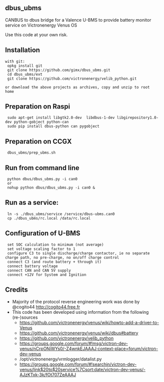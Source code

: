 ## dbus_ubms
 CANBUS to dbus bridge for a Valence U-BMS to provide battery monitor service on Victronenergy Venus OS

 Use this code at your own risk.
## Installation
```
with git:
 opkg install git
 git clone https://github.com/gimx/dbus_ubms.git
 cd dbus_ubms/ext
 git clone https://github.com/victronenergy/velib_python.git

or download the above projects as archives, copy and unzip to root home
```

## Preparation on Raspi
```
 sudo apt-get install libgtk2.0-dev  libdbus-1-dev libgirepository1.0-dev python-gobject python-can
 sudo pip install dbus-python can pygobject
```

## Preparation on CCGX
```
 dbus_ubms/prep_ubms.sh
```

## Run from command line
```
 python dbus/dbus_ubms.py -i can0
 or
 nohup python dbus/dbus_ubms.py -i can0 &
```

## Run as a service: 
```
 ln -s ./dbus_ubms/service /service/dbus-ubms.can0
 cp ./dbus_ubms/rc.local /data/rc.local
```

## Configuration of U-BMS
```
 set SOC calculation to minimum (not average)
 set voltage scaling factor to 1
 configure C3 to single discharge/charge contactor, ie no separate charge path, no pre-charge, no on/off charge control
 connect C3 (and route battery + through it)
 connect battery voltage
 connect CAN and CAN 5V supply
 connect +12V for System and Ignition
``` 
   

## Credits
 - Majority of the protocol reverse engineering work was done by @cogito44 http://cogito44.free.fr
 - This code has been developed using information from the following (re-)sources
   - https://github.com/victronenergy/venus/wiki/howto-add-a-driver-to-Venus
   - https://github.com/victronenergy/venus/wiki/dbus#battery
   - https://github.com/victronenergy/velib_python
   - https://groups.google.com/forum/#!msg/victron-dev-venus/nCrpONiWYs0/-Z4wnkEJAAAJ;context-place=forum/victron-dev-venus
   - /opt/victronenergy/vrmlogger/datalist.py
   - https://groups.google.com/forum/#!searchin/victron-dev-venus/link$20to$20service%7Csort:date/victron-dev-venus/-AJzKTxk-3k/fOt707ZeAAAJ

